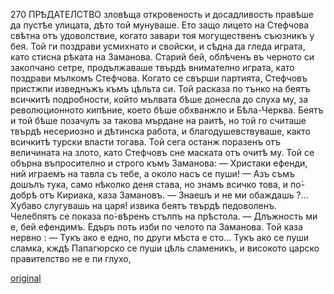 ﻿270	ПРѢДАТЕЛСТВО
зловѣща откровеность и досадливость правѣше да пустѣе улицата, дѣто той мунуваше.
Ето защо лицето на Стефчова свѣтна отъ удоволствие, когато завари тоя могущественъ съюзникъ у бея. Той ги поздрави усмихнато и свойски, и сѣдна да гледа играта, като стисна рѣката на Заманова.
Старий бей, облѣченъ въ черното си закопчано сетре, продължаваше твърдѣ внимателно играта, като поздрави мълкомъ Стефчова. Когато се свърши партията, Стефчовъ пристжпи изведнъжъ къмъ цѣльта си. Той расказа по тънко на беятъ всичкитѣ подробности, който мълвата бѣше донесла до слуха му, за революционното кипѣние, което бѣше обхванжло и Бѣла-Черква.
Беятъ и той бѣше позачулъ за такова мърдане на раитѣ, но той го считаше твърдѣ несериозно и дѣтинска работа, и благодушевствуваше, както всичкитѣ турски власти тогава.
Той сега останж поразенъ отъ величината на злото, като Стефчовъ сне маската отъ очитѣ му. Той се обърна въпросително и строго къмъ Заманова:
— Христаки ефенди, ний играемъ на тавла съ тебе, а около насъ се пуши!
— Азъ съмъ дошълъ тука, само нѣколко деня става, но знамъ всичко това, и по́-добрѣ отъ Кириака, каза Замановъ.
— Знаешъ и не ми обаждашь ?... Хубаво слугувашь на царя! извика беятъ твърдѣ педоволенъ. Челебпятъ се показа по́-вѣренъ стълпъ на прѣстола.
— Длъжность ми е, бей ефендимъ.
Едъръ поть изби по челото па Заманова. Той каза нервно :
— Тукъ ако е едно, по други мѣста е сто... Тукъ ако се пуши сламка, кждѣ Папагюрско се пуши цѣль сламеникъ, и високото царско правителство не е пи глухо,

[original](images/305.jpg)